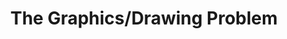 ---
title: 'The Graphics/Drawing Problem'
redirect_to:
  - 'https://discuss.pencil2d.org/t/the-graphics-drawing-problem/980'
---